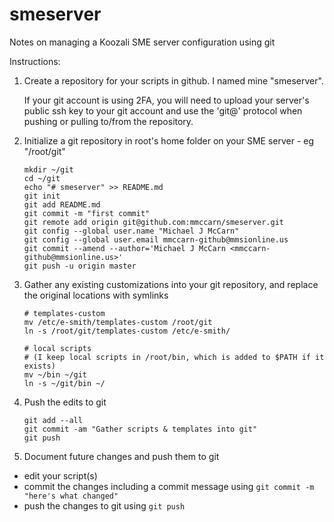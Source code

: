 # smeserver

Notes on managing a Koozali SME server configuration using git

Instructions:
1. Create a repository for your scripts in github.  I named mine "smeserver".

   If your git account is using 2FA, you will need to upload your server's public ssh key to your git account and use the 'git@' protocol when pushing or pulling to/from the repository.
  
1. Initialize a git repository in root's home folder on your SME server - eg "/root/git"

   ```
   mkdir ~/git
   cd ~/git
   echo "# smeserver" >> README.md
   git init
   git add README.md
   git commit -m "first commit"
   git remote add origin git@github.com:mmccarn/smeserver.git
   git config --global user.name "Michael J McCarn"
   git config --global user.email mmccarn-github@mmsionline.us
   git commit --amend --author='Michael J McCarn <mmccarn-github@mmsionline.us>'
   git push -u origin master
   ```

1. Gather any existing customizations into your git repository, and replace the original locations with symlinks

   ```
   # templates-custom
   mv /etc/e-smith/templates-custom /root/git
   ln -s /root/git/templates-custom /etc/e-smith/
   
   # local scripts
   # (I keep local scripts in /root/bin, which is added to $PATH if it exists)
   mv ~/bin ~/git
   ln -s ~/git/bin ~/
   ```
   
1. Push the edits to git

   ```
   git add --all 
   git commit -am "Gather scripts & templates into git"
   git push
   ```

1. Document future changes and push them to git
  * edit your script(s)
  * commit the changes including a commit message using ```git commit -m "here's what changed"```
  * push the changes to git using ```git push```
